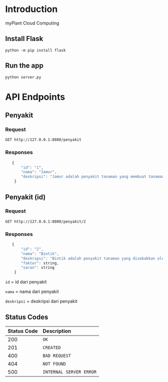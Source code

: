 # Introduction
myPlant Cloud Computing

## Install Flask

    python -m pip install flask

## Run the app

    python server.py
    
# API Endpoints

## Penyakit

### Request

```http
GET http://127.0.0.1:8080/penyakit
```

### Responses

```javascript
   {
       "id": "1",
       "nama": "Jamur",
       "deskripsi": "Jamur adalah penyakit tanaman yang membuat tanaman layu dan rusak"
    }
```

## Penyakit (id)

### Request

```http
GET http://127.0.0.1:8080/penyakit/2
```

### Responses

```javascript
   {
       "id": "2",
       "nama": "Bintik",
       "deskripsi": "Bintik adalah penyakit tanaman yang disebabkan oleh ulat dan dapat merusak daun",
       "faktor": string,
       "saran": string
    }
```

`id` = id dari penyakit

`nama` = nama dari penyakit

`deskripsi` = deskripsi dari penyakit

## Status Codes

| Status Code | Description |
| :--- | :--- |
| 200 | `OK` |
| 201 | `CREATED` |
| 400 | `BAD REQUEST` |
| 404 | `NOT FOUND` |
| 500 | `INTERNAL SERVER ERROR` |
